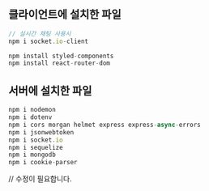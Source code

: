 ## **클라이언트에 설치한 파일**

```jsx
// 실시간 채팅 사용시
npm i socket.io-client

npm install styled-components
npm install react-router-dom
```

## **서버에 설치한 파일**

```jsx
npm i nodemon
npm i dotenv
npm i cors morgan helmet express express-async-errors
npm i jsonwebtoken
npm i socket.io
npm i sequelize
npm i mongodb
npm i cookie-parser
```

// 수정이 필요합니다.
